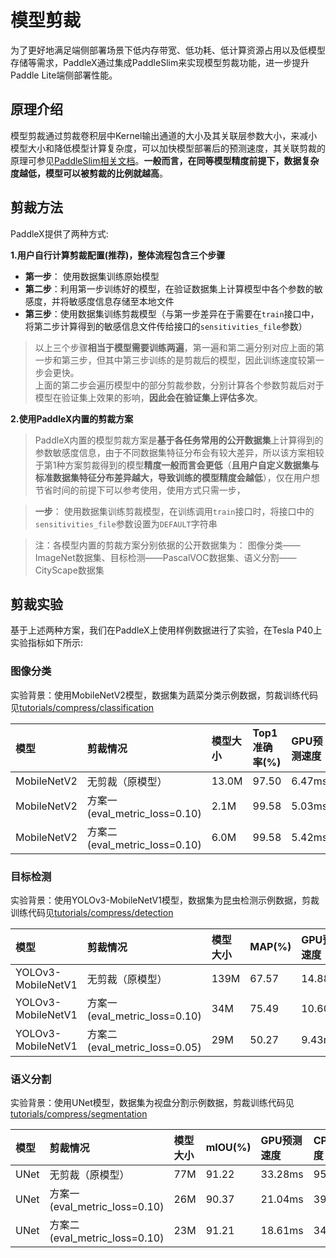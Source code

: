 # 模型剪裁

为了更好地满足端侧部署场景下低内存带宽、低功耗、低计算资源占用以及低模型存储等需求，PaddleX通过集成PaddleSlim来实现模型剪裁功能，进一步提升Paddle Lite端侧部署性能。

## 原理介绍

模型剪裁通过剪裁卷积层中Kernel输出通道的大小及其关联层参数大小，来减小模型大小和降低模型计算复杂度，可以加快模型部署后的预测速度，其关联剪裁的原理可参见[PaddleSlim相关文档](https://paddlepaddle.github.io/PaddleSlim/algo/algo.html#id16)。**一般而言，在同等模型精度前提下，数据复杂度越低，模型可以被剪裁的比例就越高**。

## 剪裁方法
PaddleX提供了两种方式:

**1.用户自行计算剪裁配置(推荐)，整体流程包含三个步骤**

* **第一步**： 使用数据集训练原始模型  
* **第二步**：利用第一步训练好的模型，在验证数据集上计算模型中各个参数的敏感度，并将敏感度信息存储至本地文件  
* **第三步**：使用数据集训练剪裁模型（与第一步差异在于需要在`train`接口中，将第二步计算得到的敏感信息文件传给接口的`sensitivities_file`参数）  

> 以上三个步骤**相当于模型需要训练两遍**，第一遍和第二遍分别对应上面的第一步和第三步，但其中第三步训练的是剪裁后的模型，因此训练速度较第一步会更快。  
> 上面的第二步会遍历模型中的部分剪裁参数，分别计算各个参数剪裁后对于模型在验证集上效果的影响，**因此会在验证集上评估多次**。  

**2.使用PaddleX内置的剪裁方案**  
> PaddleX内置的模型剪裁方案是**基于各任务常用的公开数据集**上计算得到的参数敏感度信息，由于不同数据集特征分布会有较大差异，所以该方案相较于第1种方案剪裁得到的模型**精度一般而言会更低**（**且用户自定义数据集与标准数据集特征分布差异越大，导致训练的模型精度会越低**），仅在用户想节省时间的前提下可以参考使用，使用方式只需一步，  

> **一步**： 使用数据集训练剪裁模型，在训练调用`train`接口时，将接口中的`sensitivities_file`参数设置为`DEFAULT`字符串

> 注：各模型内置的剪裁方案分别依据的公开数据集为： 图像分类——ImageNet数据集、目标检测——PascalVOC数据集、语义分割——CityScape数据集

## 剪裁实验
基于上述两种方案，我们在PaddleX上使用样例数据进行了实验，在Tesla P40上实验指标如下所示:

### 图像分类
实验背景：使用MobileNetV2模型，数据集为蔬菜分类示例数据，剪裁训练代码见[tutorials/compress/classification](https://github.com/PaddlePaddle/PaddleX/tree/develop/tutorials/compress/classification)

| 模型 | 剪裁情况 | 模型大小 | Top1准确率(%) |GPU预测速度 | CPU预测速度 |
| :-----| :--------| :-------- | :---------- |:---------- |:----------|
|MobileNetV2 | 无剪裁（原模型）| 13.0M | 97.50|6.47ms |47.44ms |
|MobileNetV2 | 方案一(eval_metric_loss=0.10) | 2.1M | 99.58 |5.03ms |20.22ms |
|MobileNetV2 | 方案二(eval_metric_loss=0.10) | 6.0M | 99.58 |5.42ms |29.06ms |

### 目标检测
实验背景：使用YOLOv3-MobileNetV1模型，数据集为昆虫检测示例数据，剪裁训练代码见[tutorials/compress/detection](https://github.com/PaddlePaddle/PaddleX/tree/develop/tutorials/compress/detection)

| 模型 | 剪裁情况 | 模型大小 | MAP(%) |GPU预测速度 | CPU预测速度 |
| :-----| :--------| :-------- | :---------- |:---------- | :---------|
|YOLOv3-MobileNetV1 | 无剪裁（原模型）| 139M | 67.57| 14.88ms |976.42ms |
|YOLOv3-MobileNetV1 | 方案一(eval_metric_loss=0.10) | 34M | 75.49 |10.60ms |558.49ms |
|YOLOv3-MobileNetV1 | 方案二(eval_metric_loss=0.05) | 29M | 50.27| 9.43ms |360.46ms |

### 语义分割
实验背景：使用UNet模型，数据集为视盘分割示例数据，剪裁训练代码见[tutorials/compress/segmentation](https://github.com/PaddlePaddle/PaddleX/tree/develop/tutorials/compress/segmentation)

| 模型 | 剪裁情况 | 模型大小 | mIOU(%) |GPU预测速度 | CPU预测速度 |
| :-----| :--------| :-------- | :---------- |:---------- | :---------|
|UNet | 无剪裁（原模型）| 77M | 91.22 |33.28ms |9523.55ms |
|UNet | 方案一(eval_metric_loss=0.10) |26M | 90.37 |21.04ms |3936.20ms |
|UNet | 方案二(eval_metric_loss=0.10) |23M | 91.21 |18.61ms |3447.75ms |
